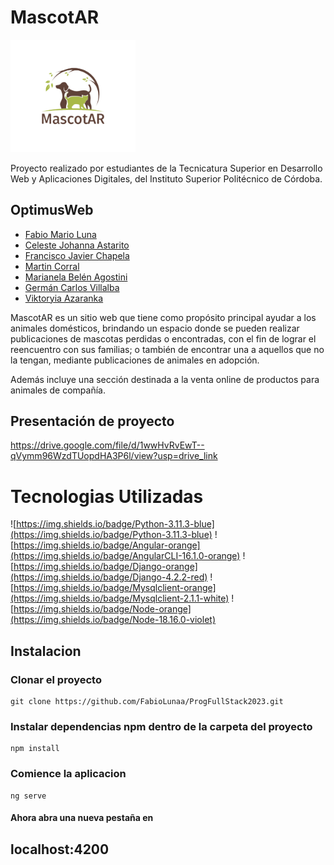  # MascotAR 
 <img src = "https://github.com/FabioLunaa/ProgFullStack2023/blob/Feature/Maquetado%20(Trabajo%20anterior)/ProgFullStack-main/Frontend/imagenes/logo.png" width = "200">

 Proyecto realizado por estudiantes de la Tecnicatura Superior en Desarrollo Web y Aplicaciones Digitales, del Instituto Superior Politécnico de Córdoba.
## OptimusWeb
* [Fabio Mario Luna](https://github.com/FabioLunaa/)
* [Celeste Johanna Astarito](https://github.com/CelesteJohanna92)
* [Francisco Javier Chapela](https://github.com/franchapela)
* [Martin Corral](https://github.com/MartinCorral883)
* [Marianela Belén Agostini](https://github.com/MarianelaAgostini)
* [Germán Carlos Villalba](https://github.com/Gerx2690)
* [Viktoryia Azaranka](https://github.com/viktoryia40)

MascotAR es un sitio web que tiene como propósito principal ayudar a los animales domésticos, brindando un espacio donde se pueden realizar publicaciones de mascotas perdidas o encontradas, con el fin de lograr el reencuentro con sus familias; o también de encontrar una a aquellos que no la tengan, mediante publicaciones de animales en adopción.

Además incluye una sección destinada a la venta online de productos para animales de compañía.

## Presentación de proyecto
https://drive.google.com/file/d/1wwHvRvEwT--qVymm96WzdTUopdHA3P6l/view?usp=drive_link

# Tecnologias Utilizadas
![https://img.shields.io/badge/Python-3.11.3-blue](https://img.shields.io/badge/Python-3.11.3-blue)
![https://img.shields.io/badge/Angular-orange](https://img.shields.io/badge/AngularCLI-16.1.0-orange)
![https://img.shields.io/badge/Django-orange](https://img.shields.io/badge/Django-4.2.2-red)
![https://img.shields.io/badge/Mysqlclient-orange](https://img.shields.io/badge/Mysqlclient-2.1.1-white)
![https://img.shields.io/badge/Node-orange](https://img.shields.io/badge/Node-18.16.0-violet)


## Instalacion 
### Clonar el proyecto 

```github
git clone https://github.com/FabioLunaa/ProgFullStack2023.git
```
### Instalar dependencias npm dentro de la carpeta del proyecto

```
npm install
```

### Comience la aplicacion 

```
ng serve
```

#### Ahora abra una nueva pestaña en 
## localhost:4200



